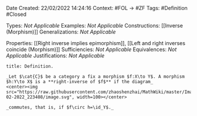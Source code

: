 <br />
<br />

Date Created: 22/02/2022 14:24:16
Context: #FOL $\to$ #ZF
Tags: #Definition #Closed 

Types: _Not Applicable_
Examples: _Not Applicable_
Constructions: [[Inverse (Morphism)]]
Generalizations: _Not Applicable_

Properties: [[Right inverse implies epimorphism]], [[Left and right inverses coincide (Morphism)]]
Sufficiencies: _Not Applicable_
Equivalences: _Not Applicable_
Justifications: _Not Applicable_

``` ad-Definition
title: Definition.

_Let $\cat{C}$ be a category a fix a morphism $f:X\to Y$. A morphism $h:Y\to X$ is a **right-inverse of $f$** if the diagram_
<center><img src="https://raw.githubusercontent.com/zhaoshenzhai/MathWiki/master/Images/09-02-2022_223408/image.svg", width=100></center>

_commutes, that is, if $f\circ h=\id_Y$._
```
